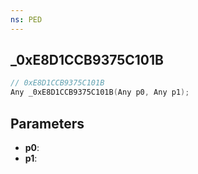 ```yaml
---
ns: PED
---
```

## _0xE8D1CCB9375C101B

```c
// 0xE8D1CCB9375C101B
Any _0xE8D1CCB9375C101B(Any p0, Any p1);
```

## Parameters
* **p0**:
* **p1**:
